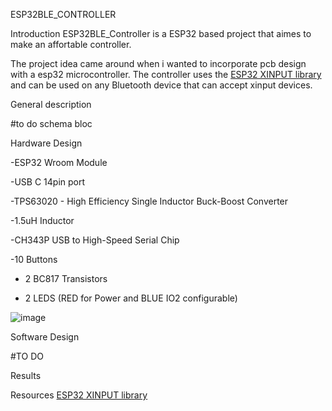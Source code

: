 ESP32BLE_CONTROLLER

Introduction
ESP32BLE_Controller is a ESP32 based project that aimes to make an affortable controller.

The project idea came around when i wanted to incorporate pcb design with a esp32 microcontroller.
The controller uses the [ESP32 XINPUT library](https://github.com/Mystfit/ESP32-BLE-CompositeHID) and can be used on any Bluetooth device that can accept xinput devices.

General description

#to do schema bloc

Hardware Design

-ESP32 Wroom Module

-USB C 14pin port

-TPS63020 - High Efficiency Single Inductor Buck-Boost Converter 

-1.5uH Inductor

-CH343P USB to High-Speed Serial Chip

-10 Buttons

- 2 BC817 Transistors
  
- 2 LEDS (RED for Power and BLUE IO2 configurable)

![image](https://github.com/user-attachments/assets/a4106942-4592-48a9-bb1f-f15289bb0bf0)


Software Design

#TO DO 

Results


Resources
[ESP32 XINPUT library](https://github.com/Mystfit/ESP32-BLE-CompositeHID)


